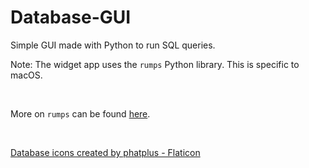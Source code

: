 # Database-GUI
Simple GUI made with Python to run SQL queries.

Note:
The widget app uses the `rumps` Python library.
This is specific to macOS.

<br>

More on `rumps` can be found [here](https://rumps.readthedocs.io/en/latest/).

<br>

<a href="https://www.flaticon.com/free-icons/database" title="database icons">Database icons created by phatplus - Flaticon</a>